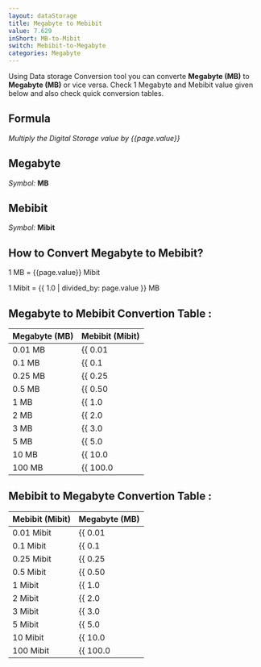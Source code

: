 ```yaml
---
layout: dataStorage
title: Megabyte to Mebibit
value: 7.629
inShort: MB-to-Mibit
switch: Mebibit-to-Megabyte
categories: Megabyte
---
```


Using Data storage Conversion tool you can converte **Megabyte (MB)** to **Megabyte (MB)** or vice versa. Check 1 Megabyte and Mebibit value given below and also check quick conversion tables.

## Formula
*Multiply the Digital Storage value by {{page.value}}*

## Megabyte
*Symbol:* **MB**

## Mebibit
*Symbol:* **Mibit**

## How to Convert Megabyte to Mebibit?

1 MB = {{page.value}} Mibit

1 Mibit = {{ 1.0 | divided_by: page.value }} MB


## Megabyte to Mebibit Convertion Table :

| Megabyte (MB) | Mebibit (Mibit) |
| ---- | ---- |
| 0.01 MB | {{ 0.01 | times: page.value }} Mibit |
| 0.1 MB | {{ 0.1 | times: page.value }} Mibit |
| 0.25 MB | {{ 0.25 | times: page.value }} Mibit |
| 0.5 MB | {{ 0.50 | times: page.value }} Mibit |
| 1 MB | {{ 1.0 | times: page.value }} Mibit |
| 2 MB | {{ 2.0 | times: page.value }} Mibit |
| 3 MB | {{ 3.0 | times: page.value }} Mibit |
| 5 MB | {{ 5.0 | times: page.value }} Mibit |
| 10 MB | {{ 10.0 | times: page.value }} Mibit |
| 100 MB | {{ 100.0 | times: page.value }} Mibit |

## Mebibit to Megabyte Convertion Table :

| Mebibit (Mibit) | Megabyte (MB) |
| ---- | ---- |
| 0.01 Mibit | {{ 0.01 | divided_by: page.value }} MB |
| 0.1 Mibit | {{ 0.1 | divided_by: page.value }} MB |
| 0.25 Mibit | {{ 0.25 | divided_by: page.value }} MB |
| 0.5 Mibit | {{ 0.50 | divided_by: page.value }} MB |
| 1 Mibit | {{ 1.0 | divided_by: page.value }} MB |
| 2 Mibit | {{ 2.0 | divided_by: page.value }} MB |
| 3 Mibit | {{ 3.0 | divided_by: page.value }} MB |
| 5 Mibit | {{ 5.0 | divided_by: page.value }} MB |
| 10 Mibit | {{ 10.0 | divided_by: page.value }} MB |
| 100 Mibit | {{ 100.0 | divided_by: page.value }} MB |


<script>
document.getElementById('selectInput')[8].selected = true
document.getElementById('selectOutput')[7].selected = true
</script>
